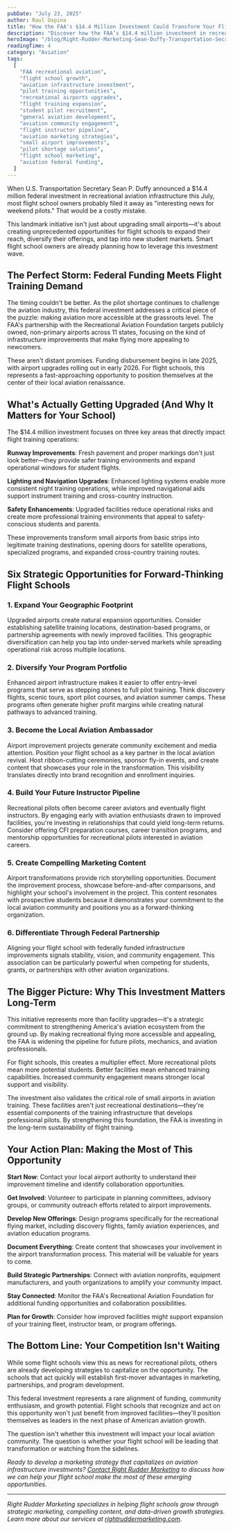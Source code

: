 ```yaml
---
pubDate: "July 23, 2025"
author: Raul Ospina
title: "How the FAA's $14.4 Million Investment Could Transform Your Flight School's Growth Strategy"
description: "Discover how the FAA’s $14.4 million investment in recreational aviation infrastructure can boost your flight school’s growth, expand training opportunities, and attract new students. Learn actionable strategies to leverage this federal initiative and stay ahead in the evolving aviation industry."
heroImage: "/blog/Right-Rudder-Marketing-Sean-Duffy-Transportation-Secretary.webp"
readingTime: 4
category: "Aviation"
tags:
  [
    "FAA recreational aviation",
    "flight school growth",
    "aviation infrastructure investment",
    "pilot training opportunities",
    "recreational airports upgrades",
    "flight training expansion",
    "student pilot recruitment",
    "general aviation development",
    "aviation community engagement",
    "flight instructor pipeline",
    "aviation marketing strategies",
    "small airport improvements",
    "pilot shortage solutions",
    "flight school marketing",
    "aviation federal funding",
  ]
---
```


When U.S. Transportation Secretary Sean P. Duffy announced a $14.4 million federal investment in recreational aviation infrastructure this July, most flight school owners probably filed it away as "interesting news for weekend pilots." That would be a costly mistake.

This landmark initiative isn't just about upgrading small airports—it's about creating unprecedented opportunities for flight schools to expand their reach, diversify their offerings, and tap into new student markets. Smart flight school owners are already planning how to leverage this investment wave.

## The Perfect Storm: Federal Funding Meets Flight Training Demand

The timing couldn't be better. As the pilot shortage continues to challenge the aviation industry, this federal investment addresses a critical piece of the puzzle: making aviation more accessible at the grassroots level. The FAA's partnership with the Recreational Aviation Foundation targets publicly owned, non-primary airports across 11 states, focusing on the kind of infrastructure improvements that make flying more appealing to newcomers.

These aren't distant promises. Funding disbursement begins in late 2025, with airport upgrades rolling out in early 2026. For flight schools, this represents a fast-approaching opportunity to position themselves at the center of their local aviation renaissance.

## What's Actually Getting Upgraded (And Why It Matters for Your School)

The $14.4 million investment focuses on three key areas that directly impact flight training operations:

**Runway Improvements**: Fresh pavement and proper markings don't just look better—they provide safer training environments and expand operational windows for student flights.

**Lighting and Navigation Upgrades**: Enhanced lighting systems enable more consistent night training operations, while improved navigational aids support instrument training and cross-country instruction.

**Safety Enhancements**: Upgraded facilities reduce operational risks and create more professional training environments that appeal to safety-conscious students and parents.

These improvements transform small airports from basic strips into legitimate training destinations, opening doors for satellite operations, specialized programs, and expanded cross-country training routes.

## Six Strategic Opportunities for Forward-Thinking Flight Schools

### 1. Expand Your Geographic Footprint

Upgraded airports create natural expansion opportunities. Consider establishing satellite training locations, destination-based programs, or partnership agreements with newly improved facilities. This geographic diversification can help you tap into under-served markets while spreading operational risk across multiple locations.

### 2. Diversify Your Program Portfolio

Enhanced airport infrastructure makes it easier to offer entry-level programs that serve as stepping stones to full pilot training. Think discovery flights, scenic tours, sport pilot courses, and aviation summer camps. These programs often generate higher profit margins while creating natural pathways to advanced training.

### 3. Become the Local Aviation Ambassador

Airport improvement projects generate community excitement and media attention. Position your flight school as a key partner in the local aviation revival. Host ribbon-cutting ceremonies, sponsor fly-in events, and create content that showcases your role in the transformation. This visibility translates directly into brand recognition and enrollment inquiries.

### 4. Build Your Future Instructor Pipeline

Recreational pilots often become career aviators and eventually flight instructors. By engaging early with aviation enthusiasts drawn to improved facilities, you're investing in relationships that could yield long-term returns. Consider offering CFI preparation courses, career transition programs, and mentorship opportunities for recreational pilots interested in aviation careers.

### 5. Create Compelling Marketing Content

Airport transformations provide rich storytelling opportunities. Document the improvement process, showcase before-and-after comparisons, and highlight your school's involvement in the project. This content resonates with prospective students because it demonstrates your commitment to the local aviation community and positions you as a forward-thinking organization.

### 6. Differentiate Through Federal Partnership

Aligning your flight school with federally funded infrastructure improvements signals stability, vision, and community engagement. This association can be particularly powerful when competing for students, grants, or partnerships with other aviation organizations.

## The Bigger Picture: Why This Investment Matters Long-Term

This initiative represents more than facility upgrades—it's a strategic commitment to strengthening America's aviation ecosystem from the ground up. By making recreational flying more accessible and appealing, the FAA is widening the pipeline for future pilots, mechanics, and aviation professionals.

For flight schools, this creates a multiplier effect. More recreational pilots mean more potential students. Better facilities mean enhanced training capabilities. Increased community engagement means stronger local support and visibility.

The investment also validates the critical role of small airports in aviation training. These facilities aren't just recreational destinations—they're essential components of the training infrastructure that develops professional pilots. By strengthening this foundation, the FAA is investing in the long-term sustainability of flight training.

## Your Action Plan: Making the Most of This Opportunity

**Start Now**: Contact your local airport authority to understand their improvement timeline and identify collaboration opportunities.

**Get Involved**: Volunteer to participate in planning committees, advisory groups, or community outreach efforts related to airport improvements.

**Develop New Offerings**: Design programs specifically for the recreational flying market, including discovery flights, family aviation experiences, and aviation education programs.

**Document Everything**: Create content that showcases your involvement in the airport transformation process. This material will be valuable for years to come.

**Build Strategic Partnerships**: Connect with aviation nonprofits, equipment manufacturers, and youth organizations to amplify your community impact.

**Stay Connected**: Monitor the FAA's Recreational Aviation Foundation for additional funding opportunities and collaboration possibilities.

**Plan for Growth**: Consider how improved facilities might support expansion of your training fleet, instructor team, or program offerings.

## The Bottom Line: Your Competition Isn't Waiting

While some flight schools view this as news for recreational pilots, others are already developing strategies to capitalize on the opportunity. The schools that act quickly will establish first-mover advantages in marketing, partnerships, and program development.

This federal investment represents a rare alignment of funding, community enthusiasm, and growth potential. Flight schools that recognize and act on this opportunity won't just benefit from improved facilities—they'll position themselves as leaders in the next phase of American aviation growth.

The question isn't whether this investment will impact your local aviation community. The question is whether your flight school will be leading that transformation or watching from the sidelines.

_Ready to develop a marketing strategy that capitalizes on aviation infrastructure investments? [Contact Right Rudder Marketing](https://rightruddermarketing.com/contact) to discuss how we can help your flight school make the most of these emerging opportunities._

---

_Right Rudder Marketing specializes in helping flight schools grow through strategic marketing, compelling content, and data-driven growth strategies. Learn more about our services at [rightruddermarketing.com](https://rightruddermarketing.com)._
